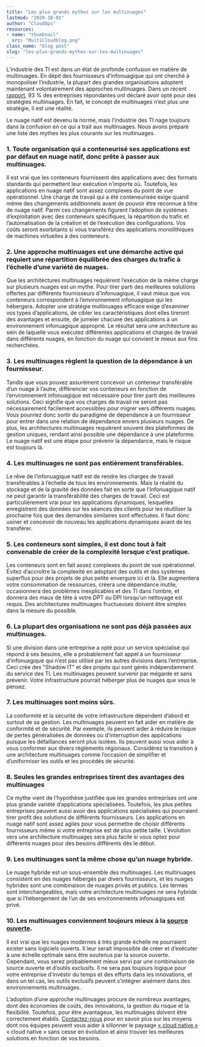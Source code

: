 ```yaml
---
title: "Les plus grands mythes sur les multinuages"
lastmod: "2020-10-01"
author: "CloudOps"
resources:
- name: "thumbnail"
  src: "MultiCloudblog.png"
class_name: "blog post"
slug: "les-plus-grands-mythes-sur-les-multinuages"
---
```


<p>L’industrie des TI est dans un état de profonde confusion en matière de multinuages. En dépit des fournisseurs d’infonuagique qui ont cherché à monopoliser l’industrie, la plupart des grandes organisations adoptent maintenant volontairement des approches multinuages. Dans un récent <a href="https://info.flexera.com/SLO-CM-REPORT-State-of-the-Cloud-2020">rapport</a>, 93 % des entreprises répondantes ont déclaré avoir opté pour des stratégies multinuages. En fait, le concept de multinuages n’est plus une stratégie, il est une réalité.</p>

<p>Le nuage natif est devenu la norme, mais l’industrie des TI nage toujours dans la confusion en ce qui a trait aux multinuages. Nous avons préparé une liste des mythes les plus courants sur les multinuages.</p>

<h3>1. Toute organisation qui a conteneurisé ses applications est par défaut en nuage natif, donc prête à passer aux multinuages.</h3>

<p>Il est vrai que les conteneurs fournissent des applications avec des formats standards qui permettent leur exécution n’importe où. Toutefois, les applications en nuage natif sont assez complexes du point de vue opérationnel. Une charge de travail qui a été conteneurisée exige quand même des changements additionnels avant de pouvoir être reconnue à titre de nuage natif. Parmi ces changements figurent l’adoption de systèmes d’exploitation avec des conteneurs spécifiques, la répartition du trafic et l’automatisation de la création et de l’exécution des configurations. Vos coûts seront exorbitants si vous transférez des applications monolithiques de machines virtuelles à des conteneurs.</p>

<h3>2. Une approche multinuages est une démarche active qui requiert une répartition équilibrée des charges du trafic à l’échelle d’une variété de nuages.</h3>

<p>Que les architectures multinuages requièrent l’exécution de la même charge sur plusieurs nuages est un mythe. Pour tirer parti des meilleures solutions offertes par différents fournisseurs d’infonuagique, il vaut mieux que vos conteneurs correspondent à l’environnement infonuagique qui les hébergera. Adopter une stratégie multinuages efficace exige d’examiner vos types d’applications, de cibler les caractéristiques dont elles tireront des avantages et ensuite, de jumeler chacune des applications à un environnement infonuagique approprié. Le résultat sera une architecture au sein de laquelle vous exécutez différentes applications et charges de travail dans différents nuages, en fonction du nuage qui convient le mieux aux fins recherchées.</p>

<h3>3. Les multinuages règlent la question de la dépendance à un fournisseur.</h3>

<p>Tandis que vous pouvez assurément concevoir un conteneur transférable d’un nuage à l’autre, différencier vos conteneurs en fonction de l’environnement infonuagique est nécessaire pour tirer parti des meilleures solutions. Ceci signifie que vos charges de travail ne seront pas nécessairement facilement accessibles pour migrer vers différents nuages. Vous pourriez donc sortir du paradigme de dépendance à un fournisseur pour entrer dans une relation de dépendance envers plusieurs nuages. De plus, les architectures multinuages requièrent souvent des plateformes de gestion uniques, rendant ainsi possible une dépendance à une plateforme. Le nuage natif est une étape pour prévenir la dépendance, mais le risque est toujours là.</p>

<h3>4. Les multinuages ne sont pas entièrement transférables.</h3>

<p>Le rêve de l’infonuagique natif est de rendre les charges de travail transférables à l’échelle de tous les environnements. Mais la réalité du stockage et de la gravité des données fait en sorte que l’infonuagique natif ne peut garantir la transférabilité des charges de travail. Ceci est particulièrement vrai pour les applications dynamiques, lesquelles enregistrent des données sur les séances des clients pour les réutiliser la prochaine fois que des demandes similaires sont effectuées. Il faut donc usiner et concevoir de nouveau les applications dynamiques avant de les transférer.</p>

<h3>5. Les conteneurs sont simples, il est donc tout à fait convenable de créer de la complexité lorsque c’est pratique.  </h3>

<p>Les conteneurs sont en fait assez complexes du point de vue opérationnel. Évitez d’accroître la complexité en adoptant des outils et des systèmes superflus pour des projets de plus petite envergure ici et là. Elle augmentera votre consommation de ressources, créera une dépendance inutile, occasionnera des problèmes inexplicables et des TI dans l’ombre, et donnera des maux de tête à votre DPT ou DPI lorsqu’un nettoyage est requis. Des architectures multinuages fructueuses doivent être simples dans la mesure du possible.</p>

<h3>6. La plupart des organisations ne sont pas déjà passées aux multinuages.</h3>

<p>Si une division dans une entreprise a opté pour un service spécialisé qui répond à ses besoins, elle a probablement fait appel à un fournisseur d’infonuagique qui n’est pas utilisé par les autres divisions dans l’entreprise. Ceci crée des "Shadow IT" et des projets qui sont gérés indépendamment du service des TI. Les multinuages peuvent survenir par mégarde et sans prévenir. Votre infrastructure pourrait héberger plus de nuages que vous le pensez. </p>

<h3>7. Les multinuages sont moins sûrs.</h3>

<p>La conformité et la sécurité de votre infrastructure dépendent d’abord et surtout de sa gestion. Les multinuages peuvent en fait aider en matière de conformité et de sécurité. Par exemple, ils peuvent aider à réduire le risque de pertes généralisées de données ou d’interruption des applications puisque les défaillances seront plus isolées. Ils peuvent aussi vous aider à vous conformer aux divers règlements régionaux. Considérez la transition à une architecture multinuages comme l’occasion de simplifier et d’uniformiser les outils et les procédés de sécurité.</p>

<h3>8. Seules les grandes entreprises tirent des avantages des multinuages</h3>

<p>Ce mythe vient de l’hypothèse justifiée que les grandes entreprises ont une plus grande variété d’applications spécialisées. Toutefois, les plus petites entreprises peuvent aussi avoir des applications spécialisées qui pourraient tirer profit des solutions de différents fournisseurs. Les applications en nuage natif sont assez agiles pour vous permettre de choisir différents fournisseurs même si votre entreprise est de plus petite taille. L’évolution vers une architecture multinuages sera plus facile si vous optez pour différents nuages pour des besoins différents dès le début.</p>

<h3>9. Les multinuages sont la même chose qu’un nuage hybride.</h3>

<p>Le nuage hybride est un sous-ensemble des multinuages. Les multinuages consistent en des nuages hébergés par divers fournisseurs, et les nuages hybrides sont une combinaison de nuages privés et publics. Les termes sont interchangeables, mais votre architecture multinuages ne sera hybride que si l’hébergement de l’un de ses environnements infonuagiques est privé. </p>

<h3>10. Les multinuages conviennent toujours mieux à la <a href="https://www.cloudops.com/fr/blog/restons-maitres-de-notre-destin-dans-les-nuages-grace-a-la-source-libre/">source ouverte</a>.</h3>

<p>Il est vrai que les nuages modernes à très grande échelle ne pourraient exister sans logiciels ouverts. Il leur serait impossible de créer et d’exécuter à une échelle optimale sans être soutenus par la source ouverte. Cependant, vous serez probablement mieux servi par une combinaison de source ouverte et d’outils exclusifs. Il ne sera pas toujours logique pour votre entreprise d’investir du temps et des efforts dans les innovations, et dans un tel cas, les outils exclusifs peuvent s’intégrer aisément dans des environnements multinuages.</p>

<p>L’adoption d’une approche multinuages procure de nombreux avantages, dont des économies de coûts, des innovations, la gestion du risque et la flexibilité. Toutefois, pour être avantageux, les multinuages doivent être correctement établis. <a href="https://www.cloudops.com/fr/contactez-nous/">Contactez-nous</a> pour en savoir plus sur les moyens dont nos équipes peuvent vous aider à sillonner le paysage <a href="https://www.cloudops.com/fr/blog/sillonner-le-paysage-cloud-native-avec-cloudops/">« cloud native »</a> « cloud native » sans cesse en évolution et ainsi trouver les meilleures solutions en fonction de vos besoins.</p>